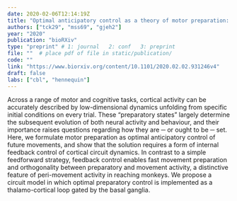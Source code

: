 ```yaml
---
date: 2020-02-06T12:14:19Z
title: "Optimal anticipatory control as a theory of motor preparation: a thalamocortical circuit model"
authors: ["tck29", "mss69", "gjeh2"]
year: "2020"
publication: "bioRXiv"
type: "preprint" # 1: journal   2: conf   3: preprint
file: ""  # place pdf of file in static/publication/
code: ""
link: "https://www.biorxiv.org/content/10.1101/2020.02.02.931246v4"
draft: false
labs: ["cbl", "hennequin"]
---
```


Across a range of motor and cognitive tasks, cortical activity can be
accurately described by low-dimensional dynamics unfolding from specific
initial conditions on every trial. These “preparatory states” largely
determine the subsequent evolution of both neural activity and behaviour, and
their importance raises questions regarding how they are ─ or ought to be ─
set. Here, we formulate motor preparation as optimal anticipatory control of
future movements, and show that the solution requires a form of internal
feedback control of cortical circuit dynamics. In contrast to a simple
feedforward strategy, feedback control enables fast movement preparation and
orthogonality between preparatory and movement activity, a distinctive
feature of peri-movement activity in reaching monkeys. We propose a circuit
model in which optimal preparatory control is implemented as a
thalamo-cortical loop gated by the basal ganglia.
